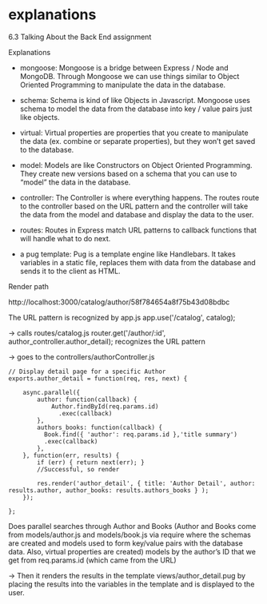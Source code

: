 # explanations
6.3 Talking About the Back End assignment

Explanations
* mongoose:
Mongoose is a bridge between Express / Node and MongoDB. Through Mongoose we can use things similar to Object Oriented Programming to manipulate the data in the database.

* schema:
Schema is kind of like Objects in Javascript. Mongoose uses schema to model the data from the database into key / value pairs just like objects.

* virtual:
Virtual properties are properties that you create to manipulate the data (ex. combine or separate properties), but they won’t get saved to the database.

* model:
Models are like Constructors on Object Oriented Programming. They create new versions based on a schema that you can use to “model” the data in the database.

* controller:
The Controller is where everything happens. The routes route to the controller based on the URL pattern and the controller will take the data from the model and database and display the data to the user.

* routes:
Routes in Express match URL patterns to callback functions that will handle what to do next.

* a pug template:
Pug is a template engine like Handlebars. It takes variables in a static file, replaces them with data from the database and sends it to the client as HTML.

Render path

http://localhost:3000/catalog/author/58f784654a8f75b43d08bdbc

The URL pattern is recognized by app.js
app.use('/catalog', catalog);

-> calls routes/catalog.js
router.get('/author/:id', author_controller.author_detail); recognizes the URL pattern

-> goes to the controllers/authorController.js

    // Display detail page for a specific Author
    exports.author_detail = function(req, res, next) {

        async.parallel({
            author: function(callback) {
                Author.findById(req.params.id)
                  .exec(callback)
            },
            authors_books: function(callback) {
              Book.find({ 'author': req.params.id },'title summary')
              .exec(callback)
            },
        }, function(err, results) {
            if (err) { return next(err); }
            //Successful, so render

            res.render('author_detail', { title: 'Author Detail', author: results.author, author_books: results.authors_books } );
        });

    };

Does parallel searches through Author and Books (Author and Books come from models/author.js and models/book.js via require where the schemas are created and models used to form key/value pairs with the database data. Also, virtual properties are created) models by the author’s ID that we get from req.params.id (which came from the URL)

-> Then it renders the results in the template views/author_detail.pug by placing the results into the variables in the template and is displayed to the user. 
